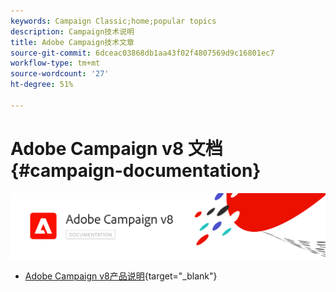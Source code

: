 ```yaml
---
keywords: Campaign Classic;home;popular topics
description: Campaign技术说明
title: Adobe Campaign技术文章
source-git-commit: 6dceac03868db1aa43f02f4807569d9c16801ec7
workflow-type: tm+mt
source-wordcount: '27'
ht-degree: 51%

---
```


# Adobe Campaign v8 文档 {#campaign-documentation}

![](assets/banner-documentationv8.png)

* [Adobe Campaign v8产品说明](https://helpx.adobe.com/cn/legal/product-descriptions/adobe-campaign-managed-cloud-services.html){target=&quot;_blank&quot;}
